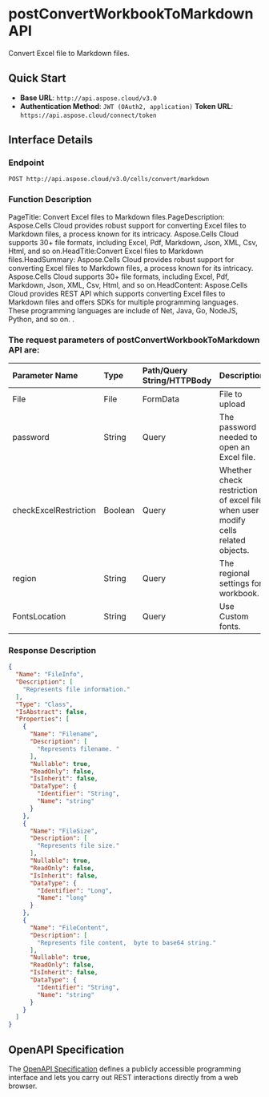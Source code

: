# **postConvertWorkbookToMarkdown API**

Convert Excel file to Markdown files. 

## **Quick Start**

- **Base URL**: `http://api.aspose.cloud/v3.0`
- **Authentication Method**: `JWT (OAuth2, application)`  **Token URL**: `https://api.aspose.cloud/connect/token`
## **Interface Details**

### **Endpoint** 

```
POST http://api.aspose.cloud/v3.0/cells/convert/markdown
```

### **Function Description**
PageTitle: Convert Excel files to Markdown files.PageDescription: Aspose.Cells Cloud provides robust support for converting Excel files to Markdown files, a process known for its intricacy. Aspose.Cells Cloud supports 30+ file formats, including Excel, Pdf, Markdown, Json, XML, Csv, Html, and so on.HeadTitle:Convert Excel files to Markdown files.HeadSummary: Aspose.Cells Cloud provides robust support for converting Excel files to Markdown files, a process known for its intricacy. Aspose.Cells Cloud supports 30+ file formats, including Excel, Pdf, Markdown, Json, XML, Csv, Html, and so on.HeadContent: Aspose.Cells Cloud provides REST API which supports converting Excel files to Markdown files and offers SDKs for multiple programming languages. These programming languages are include of Net, Java, Go, NodeJS, Python, and so on. .

### The request parameters of **postConvertWorkbookToMarkdown** API are: 

| Parameter Name | Type | Path/Query String/HTTPBody | Description | 
| :- | :- | :- |:- | 
|File|File|FormData|File to upload|
|password|String|Query|The password needed to open an Excel file.|
|checkExcelRestriction|Boolean|Query|Whether check restriction of excel file when user modify cells related objects.|
|region|String|Query|The regional settings for workbook.|
|FontsLocation|String|Query|Use Custom fonts.|


### **Response Description**
```json
{
  "Name": "FileInfo",
  "Description": [
    "Represents file information."
  ],
  "Type": "Class",
  "IsAbstract": false,
  "Properties": [
    {
      "Name": "Filename",
      "Description": [
        "Represents filename. "
      ],
      "Nullable": true,
      "ReadOnly": false,
      "IsInherit": false,
      "DataType": {
        "Identifier": "String",
        "Name": "string"
      }
    },
    {
      "Name": "FileSize",
      "Description": [
        "Represents file size."
      ],
      "Nullable": true,
      "ReadOnly": false,
      "IsInherit": false,
      "DataType": {
        "Identifier": "Long",
        "Name": "long"
      }
    },
    {
      "Name": "FileContent",
      "Description": [
        "Represents file content,  byte to base64 string."
      ],
      "Nullable": true,
      "ReadOnly": false,
      "IsInherit": false,
      "DataType": {
        "Identifier": "String",
        "Name": "string"
      }
    }
  ]
}
```

## OpenAPI Specification

The [OpenAPI Specification](https://reference.aspose.cloud/cells/#/ConversionController/PostConvertWorkbookToMarkdown) defines a publicly accessible programming interface and lets you carry out REST interactions directly from a web browser.

